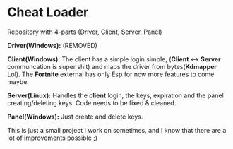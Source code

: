 # Cheat Loader
Repository with 4-parts (Driver, Client, Server, Panel)

**Driver(Windows):** (REMOVED)

**Client(Windows):**
The client has a simple login simple, (**Client** <-> **Server** communcation is super shit) and maps the driver from bytes(**Kdmapper** Lol). The **Fortnite** external has only Esp for now more features to come maybe. 

**Server(Linux):**
Handles the **client** login, the keys, expiration and the panel creating/deleting keys. Code needs to be fixed & cleaned.

**Panel(Windows):**
Just create and delete keys.

This is just a small project I work on sometimes, and I know that there are a lot of improvements possible ;)
